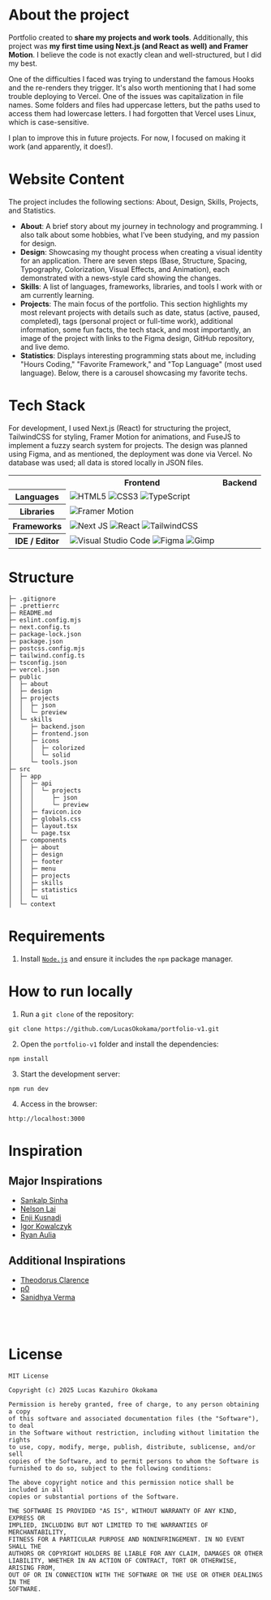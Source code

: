 # About the project
Portfolio created to **share my projects and work tools**. Additionally, this project was **my first time using Next.js (and React as well) and Framer Motion**. I believe the code is not exactly clean and well-structured, but I did my best.

One of the difficulties I faced was trying to understand the famous Hooks and the re-renders they trigger. It's also worth mentioning that I had some trouble deploying to Vercel. One of the issues was capitalization in file names. Some folders and files had uppercase letters, but the paths used to access them had lowercase letters. I had forgotten that Vercel uses Linux, which is case-sensitive.

I plan to improve this in future projects. For now, I focused on making it work (and apparently, it does!).



# Website Content
The project includes the following sections: About, Design, Skills, Projects, and Statistics.

- **About**: A brief story about my journey in technology and programming. I also talk about some hobbies, what I’ve been studying, and my passion for design.
- **Design**: Showcasing my thought process when creating a visual identity for an application. There are seven steps (Base, Structure, Spacing, Typography, Colorization, Visual Effects, and Animation), each demonstrated with a news-style card showing the changes.
- **Skills**: A list of languages, frameworks, libraries, and tools I work with or am currently learning.
- **Projects**: The main focus of the portfolio. This section highlights my most relevant projects with details such as date, status (active, paused, completed), tags (personal project or full-time work), additional information, some fun facts, the tech stack, and most importantly, an image of the project with links to the Figma design, GitHub repository, and live demo.
- **Statistics**: Displays interesting programming stats about me, including "Hours Coding," "Favorite Framework," and "Top Language" (most used language). Below, there is a carousel showcasing my favorite techs.



# Tech Stack
For development, I used Next.js (React) for structuring the project, TailwindCSS for styling, Framer Motion for animations, and FuseJS to implement a fuzzy search system for projects. The design was planned using Figma, and as mentioned, the deployment was done via Vercel. No database was used; all data is stored locally in JSON files.

<table align="center">
    <tr>
        <th></th>
        <th>
            Frontend
        </th>
        <th>
            Backend
        </th>
    </tr>
    <tr>
        <th>
            Languages
        </th>
        <td>
            <img alt="HTML5" src="https://img.shields.io/badge/html5-%23E34F26.svg?style=for-the-badge&logo=html5&logoColor=white"/>
            <img alt="CSS3" src="https://img.shields.io/badge/css3-%231572B6.svg?style=for-the-badge&logo=css3&logoColor=white"/>
            <img alt="TypeScript" src="https://img.shields.io/badge/typescript-%23007ACC.svg?style=for-the-badge&logo=typescript&logoColor=white"/>
        </td>
        <td></td>
    </tr>
     <tr>
        <th>
            Libraries
        </th>
        <td>
          <img alt="Framer Motion" src="https://img.shields.io/badge/Framer-black?style=for-the-badge&logo=framer&logoColor=blue">
        </td>
        <td></td>
    </tr>
    <tr>
        <th>
            Frameworks
        </th>
        <td>
            <img alt="Next JS" src="https://img.shields.io/badge/Next-black?style=for-the-badge&logo=next.js&logoColor=white">
            <img alt="React" src="https://img.shields.io/badge/react-%2320232a.svg?style=for-the-badge&logo=react&logoColor=%2361DAFB">
            <img alt="TailwindCSS" src="https://img.shields.io/badge/tailwindcss-%2338B2AC.svg?style=for-the-badge&logo=tailwind-css&logoColor=white"/>
        </td>
        <td></td>
    </tr>
    <tr>
        <th>
            IDE / Editor
        </th>
        <td>
            <img alt="Visual Studio Code" src="https://img.shields.io/badge/Visual%20Studio%20Code-0078d7.svg?style=for-the-badge&logo=visual-studio-code&logoColor=white"/>
            <img alt="Figma" src="https://img.shields.io/badge/figma-%23F24E1E.svg?style=for-the-badge&logo=figma&logoColor=white">
            <img alt="Gimp" src="https://img.shields.io/badge/Gimp-657D8B?style=for-the-badge&logo=gimp&logoColor=FFFFFF">
        </td>
        <td></td>
    </tr>
</table>



# Structure
```
├─ .gitignore
├─ .prettierrc
├─ README.md
├─ eslint.config.mjs
├─ next.config.ts
├─ package-lock.json
├─ package.json
├─ postcss.config.mjs
├─ tailwind.config.ts
├─ tsconfig.json
├─ vercel.json
├─ public
│  ├─ about
│  ├─ design
│  ├─ projects
│  │  ├─ json
│  │  └─ preview
│  └─ skills
│     ├─ backend.json
│     ├─ frontend.json
│     ├─ icons
│     │  ├─ colorized
│     │  └─ solid
│     └─ tools.json
├─ src
│  ├─ app
│  │  ├─ api
│  │  │  └─ projects
│  │  │     ├─ json
│  │  │     └─ preview
│  │  ├─ favicon.ico
│  │  ├─ globals.css
│  │  ├─ layout.tsx
│  │  └─ page.tsx
│  ├─ components
│  │  ├─ about
│  │  ├─ design
│  │  ├─ footer
│  │  ├─ menu
│  │  ├─ projects
│  │  ├─ skills
│  │  ├─ statistics
│  │  └─ ui
│  └─ context
```



# Requirements
1. Install [`Node.js`](https://nodejs.org/en) and ensure it includes the `npm` package manager.



# How to run locally
1. Run a `git clone` of the repository:
```
git clone https://github.com/LucasOkokama/portfolio-v1.git
```
2. Open the `portfolio-v1` folder and install the dependencies:
```
npm install
```
3. Start the development server:
```
npm run dev
```
4. Access in the browser:
```
http://localhost:3000
```



# Inspiration
## Major Inspirations
- [Sankalp Sinha](https://sankalpsinha.com/)
- [Nelson Lai](https://honghong.me/)
- [Enji Kusnadi](https://www.enji.dev/)
- [Igor Kowalczyk](https://igorkowalczyk.dev/)
- [Ryan Aulia](https://aulianza.id/)

## Additional Inspirations
- [Theodorus Clarence](https://theodorusclarence.com/)
- [p0](https://p0.inc/)
- [Sanidhya Verma](https://spaceportfolio.netlify.app/)

<br>
<br>

# License
```
MIT License

Copyright (c) 2025 Lucas Kazuhiro Okokama

Permission is hereby granted, free of charge, to any person obtaining a copy
of this software and associated documentation files (the "Software"), to deal
in the Software without restriction, including without limitation the rights
to use, copy, modify, merge, publish, distribute, sublicense, and/or sell
copies of the Software, and to permit persons to whom the Software is
furnished to do so, subject to the following conditions:

The above copyright notice and this permission notice shall be included in all
copies or substantial portions of the Software.

THE SOFTWARE IS PROVIDED "AS IS", WITHOUT WARRANTY OF ANY KIND, EXPRESS OR
IMPLIED, INCLUDING BUT NOT LIMITED TO THE WARRANTIES OF MERCHANTABILITY,
FITNESS FOR A PARTICULAR PURPOSE AND NONINFRINGEMENT. IN NO EVENT SHALL THE
AUTHORS OR COPYRIGHT HOLDERS BE LIABLE FOR ANY CLAIM, DAMAGES OR OTHER
LIABILITY, WHETHER IN AN ACTION OF CONTRACT, TORT OR OTHERWISE, ARISING FROM,
OUT OF OR IN CONNECTION WITH THE SOFTWARE OR THE USE OR OTHER DEALINGS IN THE
SOFTWARE.
```
